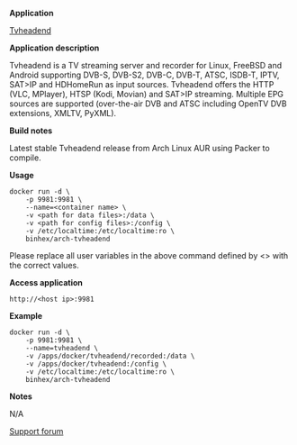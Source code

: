 **Application**

[Tvheadend](https://tvheadend.org/)

**Application description**

Tvheadend is a TV streaming server and recorder for Linux, FreeBSD and Android supporting DVB-S, DVB-S2, DVB-C, DVB-T, ATSC, ISDB-T, IPTV, SAT>IP and HDHomeRun as input sources. Tvheadend offers the HTTP (VLC, MPlayer), HTSP (Kodi, Movian) and SAT>IP streaming. Multiple EPG sources are supported (over-the-air DVB and ATSC including OpenTV DVB extensions, XMLTV, PyXML).

**Build notes**

Latest stable Tvheadend release from Arch Linux AUR using Packer to compile.

**Usage**
```
docker run -d \
	-p 9981:9981 \ 
	--name=<container name> \
	-v <path for data files>:/data \
	-v <path for config files>:/config \
	-v /etc/localtime:/etc/localtime:ro \
	binhex/arch-tvheadend
```

Please replace all user variables in the above command defined by <> with the correct values.

**Access application**

`http://<host ip>:9981`

**Example**
```
docker run -d \
	-p 9981:9981 \ 
	--name=tvheadend \
	-v /apps/docker/tvheadend/recorded:/data \
	-v /apps/docker/tvheadend:/config \
	-v /etc/localtime:/etc/localtime:ro \
	binhex/arch-tvheadend
```

**Notes**

N/A

[Support forum](http://lime-technology.com/forum/index.php?topic=45837.0)